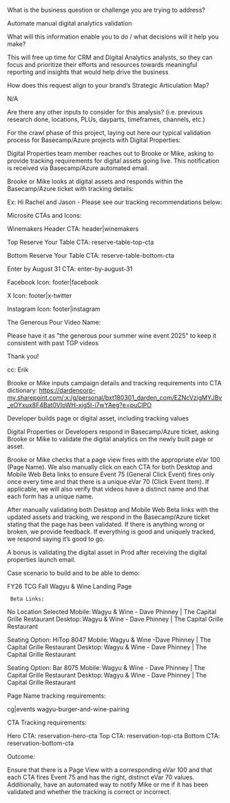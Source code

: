 
What is the business question or challenge you are trying to address?  

Automate manual digital analytics validation 

 

 

 

 

 

What will this information enable you to do / what decisions will it help you make?	 

 

 

This will free up time for CRM and Digital Analytics analysts, so they can focus and prioritize their efforts and resources towards meaningful reporting and insights that would help drive the business 

 

 

 

 

 

 

 

How does this request align to your brand’s Strategic Articulation Map? 

 

 

 

N/A 

 

 

 

 

 

 

Are there any other inputs to consider for this analysis? (i.e. previous research done, locations, PLUs, dayparts, timeframes, channels, etc.) 

 

 

For the crawl phase of this project, laying out here our typical validation process for Basecamp/Azure projects with Digital Properties: 

 

Digital Properties team member reaches out to Brooke or Mike, asking to provide tracking requirements for digital assets going live. This notification is received via Basecamp/Azure automated email. 

Brooke or Mike looks at digital assets and responds within the Basecamp/Azure ticket with tracking details: 

 

Ex: Hi Rachel and Jason - Please see our tracking recommendations below: 

 

Microsite CTAs and Icons: 

Winemakers Header CTA:  header|winemakers 

Top Reserve Your Table CTA: reserve-table-top-cta 

Bottom Reserve Your Table CTA: reserve-table-bottom-cta 

Enter by August 31 CTA: enter-by-august-31 

Facebook Icon: footer|facebook 

X Icon: footer|x-twitter 

Instagram Icon: footer|instagram 

The Generous Pour Video Name:  

Please have it as "the generous pour summer wine event 2025" to keep it consistent with past TGP videos 

 

Thank you! 

  

cc: Erik 

 

Brooke or Mike inputs campaign details and tracking requirements into CTA dictionary:  https://dardencorp-my.sharepoint.com/:x:/g/personal/bxt180301_darden_com/EZNcVzigMYJBv_eOYxux8F4Bat0VloWH-xjg5l-i7wYAeg?e=puClPO  

Developer builds page or digital asset, including tracking values 

Digital Properties or Developers respond in Basecamp/Azure ticket, asking Brooke or Mike to validate the digital analytics on the newly built page or asset. 

Brooke or Mike checks that a page view fires with the appropriate eVar 100 (Page Name). We also manually click on each CTA for both Desktop and Mobile Web Beta links to ensure Event 75 (General Click Event) fires only once every time and that there is a unique eVar 70 (Click Event Item). If applicable, we will also verify that videos have a distinct name and that each form has a unique name. 

After manually validating both Desktop and Mobile Web Beta links with the updated assets and tracking, we respond in the Basecamp/Azure ticket stating that the page has been validated. If there is anything wrong or broken, we provide feedback. If everything is good and uniquely tracked, we respond saying it’s good to go. 

A bonus is validating the digital asset in Prod after receiving the digital properties launch email.  

 

 

Case scenario to build and to be able to demo: 

 

FY26 TCG Fall Wagyu & Wine Landing Page 

     Beta Links: 

No Location Selected 
Mobile: Wagyu & Wine - Dave Phinney | The Capital Grille Restaurant 
Desktop: Wagyu & Wine - Dave Phinney | The Capital Grille Restaurant 
 
Seating Option: HiTop 
8047 
Mobile: Wagyu & Wine -Dave Phinney | The Capital Grille Restaurant 
Desktop: Wagyu & Wine - Dave Phinney | The Capital Grille Restaurant 
 
Seating Option: Bar 
8075 
Mobile: Wagyu & Wine - Dave Phinney | The Capital Grille Restaurant 
Desktop: Wagyu & Wine - Dave Phinney | The Capital Grille Restaurant 

 

      

 

Page Name tracking requirements:  

cg|events wagyu-burger-and-wine-pairing 

 

 

CTA Tracking requirements: 

Hero CTA: reservation-hero-cta 
Top CTA: reservation-top-cta 
Bottom CTA: reservation-bottom-cta 

 

Outcome: 

Ensure that there is a Page View with a corresponding eVar 100 and that each CTA fires Event 75 and has the right, distinct eVar 70 values. Additionally, have an automated way to notify Mike or me if it has been validated and whether the tracking is correct or incorrect. 

 

 

 

 

 

 

